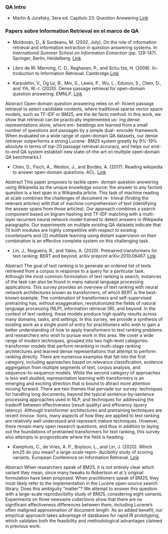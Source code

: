 ### QA Intro
- Martin & Jurafsky, 3era ed. Capítulo 23: Question Answering [Link](https://web.stanford.edu/~jurafsky/slp3/23.pdf)


### Papers sobre Information Retrieval en el marco de QA

- Moldovan, D., & Surdeanu, M. (2002, July). On the role of information retrieval and information extraction in question answering systems. 
In _International Summer School on Information Extraction_ (pp. 129-147). Springer, Berlin, Heidelberg. [Link](https://link.springer.com/chapter/10.1007/978-3-540-45092-4_6)

- Libro de IR: Manning, C. D., Raghavan, P., and Schu ̈tze, H. (2008). In- troduction to Information Retrieval. Cambridge.[Link](https://nlp.stanford.edu/IR-book/pdf/irbookonlinereading.pdf)

- Karpukhin, V., Og ̆uz, B., Min, S., Lewis, P., Wu, L., Edunov, S., Chen, D., and Yih, W.-t. (2020). Dense passage retrieval for open-domain question answering. EMNLP. [Link](https://arxiv.org/pdf/2004.04906.pdf)

Abstract
Open-domain question answering relies on ef- ficient passage retrieval to select candidate contexts, where traditional sparse vector space models, such as TF-IDF or BM25, are the de facto method. In this work, we show that retrieval can be practically implemented us- ing dense representations alone, where em- beddings are learned from a small number of questions and passages by a simple dual- encoder framework. When evaluated on a wide range of open-domain QA datasets, our dense retriever outperforms a strong Lucene- BM25 system greatly by 9%-19% absolute in terms of top-20 passage retrieval accuracy, and helps our end-to-end QA system establish new state-of-the-art on multiple open-domain QA benchmarks.1

- Chen, D., Fisch, A., Weston, J., and Bordes, A. (2017). Reading wikipedia to answer open-domain questions. ACL. [Link](https://arxiv.org/pdf/1704.00051.pdf)

Abstract
This paper proposes to tackle open- domain question answering using Wikipedia as the unique knowledge source: the answer to any factoid question is a text span in a Wikipedia article. This task of machine reading at scale combines the challenges of document re- trieval (finding the relevant articles) with that of machine comprehension of text (identifying the answer spans from those articles). Our approach combines a search component based on bigram hashing and TF-IDF matching with a multi-layer recurrent neural network model trained to detect answers in Wikipedia paragraphs. Our experiments on multiple existing QA datasets indicate that (1) both modules are highly competitive with respect to existing counterparts and (2) multitask learning using distant supervision on their combination is an effective complete system on this challenging task.


- Lin, J., Nogueira, R., and Yates, A. (2020). Pretrained transformers for text ranking: BERT and beyond. arXiv preprint arXiv:2010.06467. [Link](https://arxiv.org/pdf/2010.06467.pdf) 

Abstract
The goal of text ranking is to generate an ordered list of texts retrieved from a corpus in response to a query for a particular task. Although the most common formulation of text ranking is search, instances of the task can also be found in many natural language processing applications. This survey provides an overview of text ranking with neural network architectures known as transformers, of which BERT is the best-known example. The combination of transformers and self-supervised pretraining has, without exaggeration, revolutionized the fields of natural language processing (NLP), information retrieval (IR), and beyond. In the context of text ranking, these models produce high quality results across many domains, tasks, and settings.
In this survey, we provide a synthesis of existing work as a single point of entry for practitioners who wish to gain a better understanding of how to apply transformers to text ranking problems and researchers who wish to pursue work in this area. We cover a wide range of modern techniques, grouped into two high-level categories: transformer models that perform reranking in multi-stage ranking architectures and learned dense representations that attempt to perform ranking directly. There are numerous examples that fall into the first category, including approaches based on relevance classification, evidence aggregation from multiple segments of text, corpus analysis, and sequence-to-sequence models. While the second category of approaches is less well studied, representation learning with transformers is an emerging and exciting direction that is bound to attract more attention moving forward. There are two themes that pervade our survey: techniques for handling long documents, beyond the typical sentence-by-sentence processing approaches used in NLP, and techniques for addressing the tradeoff between effectiveness (result quality) and efficiency (query latency).
Although transformer architectures and pretraining techniques are recent innova- tions, many aspects of how they are applied to text ranking are relatively well understood and represent mature techniques. However, there remain many open research questions, and thus in addition to laying out the foundations of pretrained transformers for text ranking, this survey also attempts to prognosticate where the field is heading.

- Kamphuis, C., de Vries, A. P., Boytsov, L., and Lin, J. (2020). Which bm25 do you mean? a large-scale repro- ducibility study of scoring variants. European Conference on Information Retrieval. [Link](https://link.springer.com/chapter/10.1007/978-3-030-45442-5_4) 

Abstract
When researchers speak of BM25, it is not entirely clear which variant they mean, since many tweaks to Robertson et al.’s original formulation have been proposed. When practitioners speak of BM25, they most likely refer to the implementation in the Lucene open-source search library. Does this ambiguity “matter”? We attempt to answer this question with a large-scale reproducibility study of BM25, considering eight variants. Experiments on three newswire collections show that there are no significant effectiveness differences between them, including Lucene’s often maligned approximation of document length. As an added benefit, our empirical approach takes advantage of databases for rapid IR prototyping, which validates both the feasibility and methodological advantages claimed in previous work.
